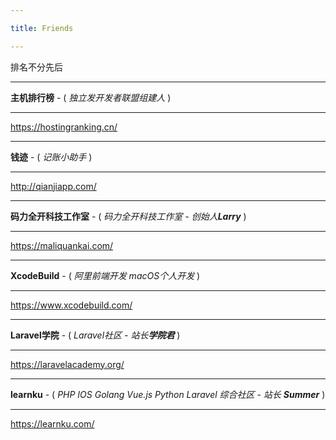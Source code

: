 ```yaml
---

title: Friends

---
```


排名不分先后

---

**主机排行榜**  -  ( _独立发开发者联盟组建人_ )

---

https://hostingranking.cn/

---

**钱迹**  -  ( _记账小助手_ )

---

http://qianjiapp.com/


---

**码力全开科技工作室**  -  ( _码力全开科技工作室 - 创始人**Larry**_ )

---

https://maliquankai.com/

---

**XcodeBuild**  -  ( _阿里前端开发 macOS个人开发_ )

---

https://www.xcodebuild.com/

---

**Laravel学院**  -  ( _Laravel社区 - 站长_**_学院君_** )

---

https://laravelacademy.org/

---

**learnku**  -  ( _PHP IOS Golang Vue.js Python Laravel 综合社区 - 站长_ **_Summer_** )

---

https://learnku.com/